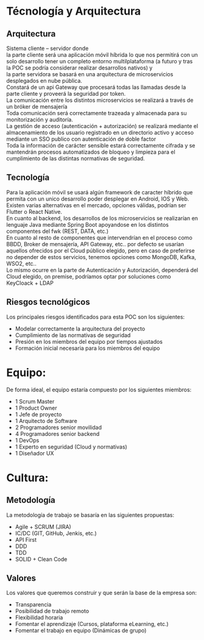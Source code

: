 

#	Técnología y Arquitectura
## Arquitectura
Sistema cliente – servidor donde  
la parte cliente será una aplicación móvil híbrida lo que nos permitirá con un solo desarrollo tener un completo entorno multilplataforma (a futuro y tras la POC se podría considerar realizar desarrollos nativos) y  
la parte servidora se basará en una arquitectura de microservicios desplegados en nube pública.  
Constará de un api Gateway que procesará todas las llamadas desde la parte cliente y proveerá la seguridad por token.  
La comunicación entre los distintos microservicios se realizará a través de un bróker de mensajería  
Toda comunicación será correctamente trazeada y almacenada para su monitorización y auditoría.  
La gestión de acceso (autenticación + autorización) se realizará mediante el almacenamiento de los usuario registrado en un directorio activo y acceso mediante un SSO publico con autenticación de doble factor  
Toda la información de carácter sensible estará correctamente cifrada y se mantendrán procesos automatizados de bloqueo y limpieza para el cumplimiento de las distintas normativas de seguridad.

## Tecnología
Para la aplicación móvil se usará algún framework de caracter híbrido que permita con un unico desarrollo poder desplegar en Android, IOS y Web. Existen varias alternativas en el mercado, opciones válidas, podrían ser Flutter o React Native.  
En cuanto al backend, los desarrollos de los microservicios se realizarían en lenguaje Java mediante Spring Boot apoyandose en los distintos componentes del fwk (REST, DATA, etc.)  
En cuanto al resto de componentes que intervendrían en el proceso como BBDD, Broker de mensajería, API Gateway, etc.. por defecto se usarían aquellos ofrecidos por el Cloud público elegido, pero en caso de preferirse no depender de estos servicios, tenemos opciones como MongoDB, Kafka, WSO2, etc..  
Lo mismo ocurre en la parte de Autenticación y Autorización, dependerá del Cloud elegido, on premise, podríamos optar por soluciones como KeyCloack + LDAP

## Riesgos tecnológicos
Los principales riesgos identificados para esta POC son los siguientes:
+	Modelar correctamente la arquitectura del proyecto
+	Cumplimiento de las normativas de seguridad
+	Presión en los miembros del equipo por tiempos ajustados
+	Formación inicial necesaria para los miembros del equipo

#	Equipo:
De forma ideal, el equipo estaría compuesto por los siguientes miembros:
+ 1 Scrum Master
+ 1 Product Owner
+ 1 Jefe de proyecto
+ 1 Arquitecto de Software
+ 2 Programadores senior movilidad
+ 4 Programadores senior backend
+ 1 DevOps
+ 1 Experto en seguridad (Cloud y normativas)
+ 1 Diseñador UX
 
#	Cultura:
## Metodología
La metodología de trabajo se basaría en las siguientes propuestas:
+ Agile + SCRUM (JIRA)
+ IC/DC (GIT, GitHub, Jenkis, etc.)
+ API First
+ DDD
+ TDD
+ SOLID + Clean Code

## Valores
Los valores que queremos construir y que serán la base de la empresa son:
+ Transparencia
+ Posibilidad de trabajo remoto
+ Flexibilidad horaria
+ Fomentar el aprendizaje (Cursos, plataforma eLearning, etc.)
+ Fomentar el trabajo en equipo (Dinámicas de grupo)
